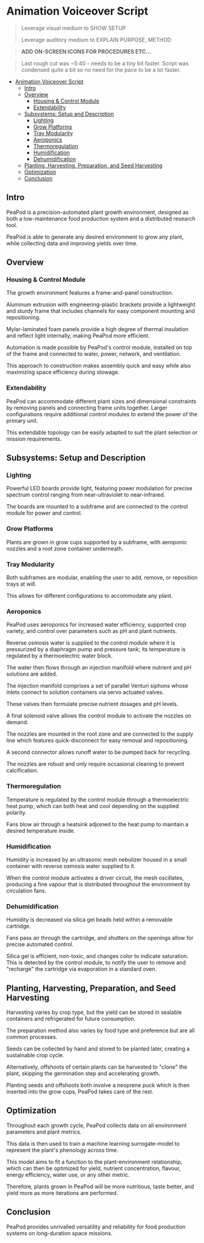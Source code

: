 # Animation Voiceover Script

> Leverage visual medium to SHOW SETUP
>
> Leverage auditory medium to EXPLAIN PURPOSE, METHOD

> **ADD ON-SCREEN ICONS FOR PROCEDURES ETC...**

> Last rough cut was ~5:40 - needs to be a tiny bit faster.
> Script was condensed quite a bit so no need for the pace to be a lot faster.

- [Animation Voiceover Script](#animation-voiceover-script)
  - [Intro](#intro)
  - [Overview](#overview)
    - [Housing & Control Module](#housing--control-module)
    - [Extendability](#extendability)
  - [Subsystems: Setup and Description](#subsystems-setup-and-description)
    - [Lighting](#lighting)
    - [Grow Platforms](#grow-platforms)
    - [Tray Modularity](#tray-modularity)
    - [Aeroponics](#aeroponics)
    - [Thermoregulation](#thermoregulation)
    - [Humidification](#humidification)
    - [Dehumidification](#dehumidification)
  - [Planting, Harvesting, Preparation, and Seed Harvesting](#planting-harvesting-preparation-and-seed-harvesting)
  - [Optimization](#optimization)
  - [Conclusion](#conclusion)

## Intro

PeaPod is a precision-automated plant growth environment, designed as both a low-maintenance food production system and a distributed research tool. 

PeaPod is able to generate any desired environment to grow any plant, while collecting data and improving yields over time.

## Overview

### Housing & Control Module

The growth environment features a frame-and-panel construction. 

Aluminum extrusion with engineering-plastic brackets provide a lightweight and sturdy frame that includes channels for easy component mounting and repositioning. 

Mylar-laminated foam panels provide a high degree of thermal insulation and reflect light internally, making PeaPod more efficient.

Automation is made possible by PeaPod's control module, installed on top of the frame and connected to water, power, network, and ventilation.

This approach to construction makes assembly quick and easy while also maximizing space efficiency during stowage.

### Extendability

PeaPod can accommodate different plant sizes and dimensional constraints by removing panels and connecting frame units together. Larger configurations require additional control modules to extend the power of the primary unit. 

This extendable topology can be easily adapted to suit the plant selection or mission requirements.

## Subsystems: Setup and Description

### Lighting

Powerful LED boards provide light, featuring power modulation for precise spectrum control ranging from near-ultraviolet to near-infrared.

The boards are mounted to a subframe and are connected to the control module for power and control.

### Grow Platforms

Plants are grown in grow cups supported by a subframe, with aeroponic nozzles and a root zone container underneath.

### Tray Modularity

Both subframes are modular, enabling the user to add, remove, or reposition trays at will. 

This allows for different configurations to accommodate any plant. 

### Aeroponics

PeaPod uses aeroponics for increased water efficiency, supported crop variety, and control over parameters such as pH and plant nutrients.

Reverse osmosis water is supplied to the control module where it is pressurized by a diaphragm pump and pressure tank; its temperature is regulated by a thermoelectric water block. 

The water then flows through an injection manifold where nutrient and pH solutions are added.

The injection manifold comprises a set of parallel Venturi siphons whose inlets connect to solution containers via servo actuated valves.

These valves then formulate precise nutrient dosages and pH levels.

A final solenoid valve allows the control module to activate the nozzles on demand.

The nozzles are mounted in the root zone and are connected to the supply line which features quick-disconnect for easy removal and repositioning.

A second connector allows runoff water to be pumped back for recycling.

The nozzles are robust and only require occasional cleaning to prevent calcification.

### Thermoregulation

Temperature is regulated by the control module through a thermoelectric heat pump, which can both heat and cool depending on the supplied polarity.

Fans blow air through a heatsink adjoined to the heat pump to maintain a desired temperature inside.

### Humidification

Humidity is increased by an ultrasonic mesh nebulizer housed in a small container with reverse osmosis water supplied to it. 

When the control module activates a driver circuit, the mesh oscillates, producing a fine vapour that is distributed throughout the environment by circulation fans.

### Dehumidification

Humidity is decreased via silica gel beads held within a removable cartridge.

Fans pass air through the cartridge, and shutters on the openings allow for precise automated control. 

Silica gel is efficient, non-toxic, and changes color to indicate saturation. This is detected by the control module, to notify the user to remove and "recharge" the cartridge via evaporation in a standard oven.

## Planting, Harvesting, Preparation, and Seed Harvesting

Harvesting varies by crop type, but the yield can be stored in sealable containers and refrigerated for future consumption. 

The preparation method also varies by food type and preference but are all common processes.

Seeds can be collected by hand and stored to be planted later, creating a sustainable crop cycle. 

Alternatively, offshoots of certain plants can be harvested to "clone" the plant, skipping the germination step and accelerating growth.

Planting seeds and offshoots both involve a neoprene puck which is then inserted into the grow cups, PeaPod takes care of the rest. 

## Optimization

Throughout each growth cycle, PeaPod collects data on all environment parameters and plant metrics.

This data is then used to train a machine learning surrogate-model to represent the plant's phenology across time.

This model aims to fit a function to the plant-environment relationship, which can then be optimized for yield, nutrient concentration, flavour, energy efficiency, water use, or any other metric.

Therefore, plants grown in PeaPod will be more nutritious, taste better, and yield more as more iterations are performed.

## Conclusion

PeaPod provides unrivalled versatility and reliability for food production systems on long-duration space missions.
